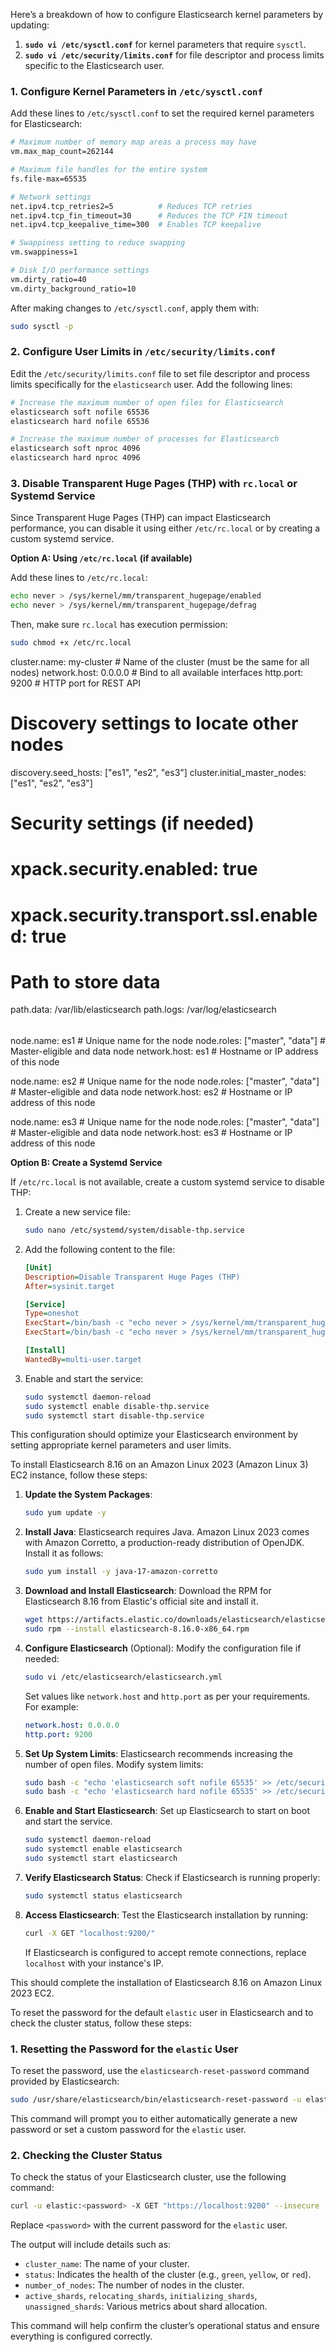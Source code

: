 Here’s a breakdown of how to configure Elasticsearch kernel parameters by updating:

1. **`sudo vi /etc/sysctl.conf`** for kernel parameters that require `sysctl`.
2. **`sudo vi /etc/security/limits.conf`** for file descriptor and process limits specific to the Elasticsearch user.

### 1. **Configure Kernel Parameters in `/etc/sysctl.conf`**
Add these lines to `/etc/sysctl.conf` to set the required kernel parameters for Elasticsearch:

```bash
# Maximum number of memory map areas a process may have
vm.max_map_count=262144

# Maximum file handles for the entire system
fs.file-max=65535

# Network settings
net.ipv4.tcp_retries2=5          # Reduces TCP retries
net.ipv4.tcp_fin_timeout=30      # Reduces the TCP FIN timeout
net.ipv4.tcp_keepalive_time=300  # Enables TCP keepalive

# Swappiness setting to reduce swapping
vm.swappiness=1

# Disk I/O performance settings
vm.dirty_ratio=40
vm.dirty_background_ratio=10
```

After making changes to `/etc/sysctl.conf`, apply them with:

```bash
sudo sysctl -p
```

### 2. **Configure User Limits in `/etc/security/limits.conf`**
Edit the `/etc/security/limits.conf` file to set file descriptor and process limits specifically for the `elasticsearch` user. Add the following lines:

```bash
# Increase the maximum number of open files for Elasticsearch
elasticsearch soft nofile 65536
elasticsearch hard nofile 65536

# Increase the maximum number of processes for Elasticsearch
elasticsearch soft nproc 4096
elasticsearch hard nproc 4096
```

### 3. **Disable Transparent Huge Pages (THP) with `rc.local` or Systemd Service**

Since Transparent Huge Pages (THP) can impact Elasticsearch performance, you can disable it using either `/etc/rc.local` or by creating a custom systemd service.

**Option A: Using `/etc/rc.local` (if available)**

Add these lines to `/etc/rc.local`:

```bash
echo never > /sys/kernel/mm/transparent_hugepage/enabled
echo never > /sys/kernel/mm/transparent_hugepage/defrag
```

Then, make sure `rc.local` has execution permission:

```bash
sudo chmod +x /etc/rc.local
```

cluster.name: my-cluster  # Name of the cluster (must be the same for all nodes)
network.host: 0.0.0.0     # Bind to all available interfaces
http.port: 9200           # HTTP port for REST API

# Discovery settings to locate other nodes
discovery.seed_hosts: ["es1", "es2", "es3"]
cluster.initial_master_nodes: ["es1", "es2", "es3"]

# Security settings (if needed)
# xpack.security.enabled: true
# xpack.security.transport.ssl.enabled: true

# Path to store data
path.data: /var/lib/elasticsearch
path.logs: /var/log/elasticsearch

######
node.name: es1            # Unique name for the node
node.roles: ["master", "data"]  # Master-eligible and data node
network.host: es1         # Hostname or IP address of this node

node.name: es2            # Unique name for the node
node.roles: ["master", "data"]  # Master-eligible and data node
network.host: es2         # Hostname or IP address of this node

node.name: es3            # Unique name for the node
node.roles: ["master", "data"]  # Master-eligible and data node
network.host: es3         # Hostname or IP address of this node


**Option B: Create a Systemd Service**

If `/etc/rc.local` is not available, create a custom systemd service to disable THP:

1. Create a new service file:

   ```bash
   sudo nano /etc/systemd/system/disable-thp.service
   ```

2. Add the following content to the file:

   ```ini
   [Unit]
   Description=Disable Transparent Huge Pages (THP)
   After=sysinit.target

   [Service]
   Type=oneshot
   ExecStart=/bin/bash -c "echo never > /sys/kernel/mm/transparent_hugepage/enabled"
   ExecStart=/bin/bash -c "echo never > /sys/kernel/mm/transparent_hugepage/defrag"

   [Install]
   WantedBy=multi-user.target
   ```

3. Enable and start the service:

   ```bash
   sudo systemctl daemon-reload
   sudo systemctl enable disable-thp.service
   sudo systemctl start disable-thp.service
   ```

This configuration should optimize your Elasticsearch environment by setting appropriate kernel parameters and user limits.

To install Elasticsearch 8.16 on an Amazon Linux 2023 (Amazon Linux 3) EC2 instance, follow these steps:

1. **Update the System Packages**:
   ```bash
   sudo yum update -y
   ```

2. **Install Java**:
   Elasticsearch requires Java. Amazon Linux 2023 comes with Amazon Corretto, a production-ready distribution of OpenJDK. Install it as follows:
   ```bash
   sudo yum install -y java-17-amazon-corretto
   ```

3. **Download and Install Elasticsearch**:
   Download the RPM for Elasticsearch 8.16 from Elastic's official site and install it.

   ```bash
   wget https://artifacts.elastic.co/downloads/elasticsearch/elasticsearch-8.16.0-x86_64.rpm
   sudo rpm --install elasticsearch-8.16.0-x86_64.rpm
   ```

4. **Configure Elasticsearch** (Optional):
   Modify the configuration file if needed:
   ```bash
   sudo vi /etc/elasticsearch/elasticsearch.yml
   ```
   Set values like `network.host` and `http.port` as per your requirements. For example:
   ```yaml
   network.host: 0.0.0.0
   http.port: 9200
   ```

5. **Set Up System Limits**:
   Elasticsearch recommends increasing the number of open files. Modify system limits:
   ```bash
   sudo bash -c "echo 'elasticsearch soft nofile 65535' >> /etc/security/limits.conf"
   sudo bash -c "echo 'elasticsearch hard nofile 65535' >> /etc/security/limits.conf"
   ```

6. **Enable and Start Elasticsearch**:
   Set up Elasticsearch to start on boot and start the service.
   ```bash
   sudo systemctl daemon-reload
   sudo systemctl enable elasticsearch
   sudo systemctl start elasticsearch
   ```

7. **Verify Elasticsearch Status**:
   Check if Elasticsearch is running properly:
   ```bash
   sudo systemctl status elasticsearch
   ```

8. **Access Elasticsearch**:
   Test the Elasticsearch installation by running:
   ```bash
   curl -X GET "localhost:9200/"
   ```
   If Elasticsearch is configured to accept remote connections, replace `localhost` with your instance's IP.

This should complete the installation of Elasticsearch 8.16 on Amazon Linux 2023 EC2. 

To reset the password for the default `elastic` user in Elasticsearch and to check the cluster status, follow these steps:

### 1. Resetting the Password for the `elastic` User
To reset the password, use the `elasticsearch-reset-password` command provided by Elasticsearch:

```bash
sudo /usr/share/elasticsearch/bin/elasticsearch-reset-password -u elastic
```

This command will prompt you to either automatically generate a new password or set a custom password for the `elastic` user.

### 2. Checking the Cluster Status
To check the status of your Elasticsearch cluster, use the following command:

```bash
curl -u elastic:<password> -X GET "https://localhost:9200" --insecure
```

Replace `<password>` with the current password for the `elastic` user.

The output will include details such as:
- `cluster_name`: The name of your cluster.
- `status`: Indicates the health of the cluster (e.g., `green`, `yellow`, or `red`).
- `number_of_nodes`: The number of nodes in the cluster.
- `active_shards`, `relocating_shards`, `initializing_shards`, `unassigned_shards`: Various metrics about shard allocation.

This command will help confirm the cluster’s operational status and ensure everything is configured correctly.
